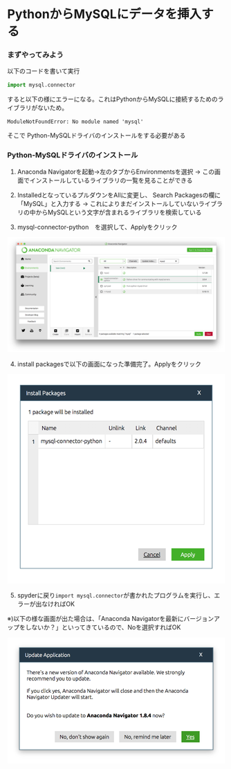 
# PythonからMySQLにデータを挿入する

### まずやってみよう

以下のコードを書いて実行

```python
import mysql.connector
```

すると以下の様にエラーになる。これはPythonからMySQLに接続するためのライブラリがないため。

```
ModuleNotFoundError: No module named 'mysql'
```

そこで Python-MySQLドライバのインストールをする必要がある

### Python-MySQLドライバのインストール

1. Anaconda Navigatorを起動→左のタブからEnvironmentsを選択 → この画面でインストールしているライブラリの一覧を見ることができる

2. InstalledとなっているプルダウンをAllに変更し、 Search Packagesの欄に「MySQL」と入力する → これによりまだインストールしていないライブラリの中からMySQLという文字が含まれるライブラリを検索している

3. mysql-connector-python　を選択して、Applyをクリック

![5-1.png](5-1.png)

4. install packagesで以下の画面になった準備完了。Applyをクリック

![5-2.png](5-2.png)

5. spyderに戻り`import mysql.connector`が書かれたプログラムを実行し、エラーが出なければOK

※)以下の様な画面が出た場合は、「Anaconda Navigatorを最新にバージョンアップをしないか？」といってきているので、Noを選択すればOK

![5-3.png](5-3.png)
